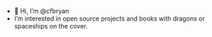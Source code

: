 - 👋 Hi, I’m @cfbryan
- I’m interested in open source projects and books with dragons or spaceships on the cover. 

<!---
cfbryan/cfbryan is a ✨ special ✨ repository because its `README.md` (this file) appears on your GitHub profile.
You can click the Preview link to take a look at your changes.
--->
